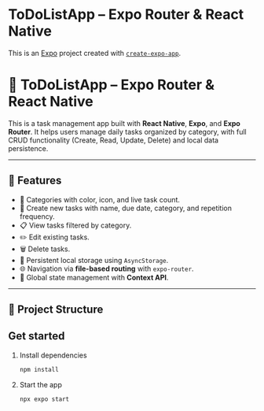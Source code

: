 # ToDoListApp – Expo Router & React Native

This is an [Expo](https://expo.dev) project created with [`create-expo-app`](https://www.npmjs.com/package/create-expo-app).

# 📝 ToDoListApp – Expo Router & React Native

This is a task management app built with **React Native**, **Expo**, and **Expo Router**. It helps users manage daily tasks organized by category, with full CRUD functionality (Create, Read, Update, Delete) and local data persistence.

---

## 🚀 Features

- 📂 Categories with color, icon, and live task count.
- 📝 Create new tasks with name, due date, category, and repetition frequency.
- 📋 View tasks filtered by category.
- ✏️ Edit existing tasks.
- 🗑️ Delete tasks.
- 💾 Persistent local storage using `AsyncStorage`.
- 🌐 Navigation via **file-based routing** with `expo-router`.
- 🧠 Global state management with **Context API**.

---

## 📁 Project Structure



## Get started

1. Install dependencies

   ```bash
   npm install
   ```

2. Start the app

   ```bash
   npx expo start
   ```
